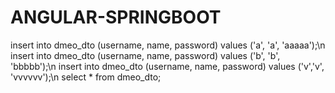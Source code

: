 # ANGULAR-SPRINGBOOT

insert into dmeo_dto (username, name, password) values ('a', 'a', 'aaaaa');\n
insert into dmeo_dto (username, name, password) values ('b', 'b', 'bbbbb');\n
insert into dmeo_dto (username, name, password) values ('v','v', 'vvvvvv');\n
select * from dmeo_dto;
